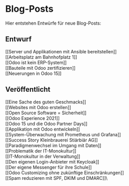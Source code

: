 # Blog-Posts

Hier entstehen Entwürfe für neue Blog-Posts:

## Entwurf

[[Server und Applikationen mit Ansible bereitstellen]]\
[[Arbeitsplatz am Bahnhofplatz 1]]\
[[Odoo ist kein ERP-System]]\
[[Bauteile mit Odoo zertifizieren]]\
[[Neuerungen in Odoo 15]]

## Veröffentlicht

[[Eine Sache des guten Geschmacks]]\
[[Websites mit Odoo erstellen]]\
[[Open Source Software = Sicherheit]]\
[[Odoo Experience 2021]]\
[[Odoo 15 und die Odoo Partner Days]]\
[[Applikation mit Odoo entwickeln]]\
[[System-Überwachung mit Prometheus und Grafana]]\
[[Success Story Kleinbrauerei Stiärbiär AG]]\
[[Paradigmenwechsel im Umgang mit Daten]]\
[[Problematik der IT-Monokultur]]\
[[IT-Monokultur in der Verwaltung]]\
[[Den eigenen Login-Anbieter mit Keycloak]]\
[[Der eigene Messenger für ihre Schule]]\
[[Odoo Customizing ohne zukünftige Einschränkungen]]\
[[Spam reduzieren mit SPF, DKIM und DMARC]]\
